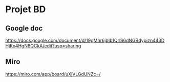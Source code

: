# Projet BD


## Google doc
https://docs.google.com/document/d/19gMhr6jbIb1QrlS6dNGBdypizn443DHjKx4HgN6QCkA/edit?usp=sharing

## Miro 
https://miro.com/app/board/uXjVLGdUNZc=/